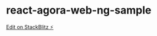 # react-agora-web-ng-sample

[Edit on StackBlitz ⚡️](https://stackblitz.com/edit/react-agora-web-ng-sample)
